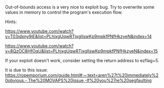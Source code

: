 Out-of-bounds access is a very nice to exploit bug. Try to overwrite some values in memory to control the program's execution flow.

Hints:

https://www.youtube.com/watch?v=T03idxny9jE&list=PLhixgUqwRTjxglIswKp9mpkfPNfHkzyeN&index=14

https://www.youtube.com/watch?v=8QzOC8HfOqU&list=PLhixgUqwRTjxglIswKp9mpkfPNfHkzyeN&index=15

If your exploit doesn't work, consider setting the return address to ezflag+5.

It is due to this issue: https://ropemporium.com/guide.html#:~:text=aren%27t%20immediately%20obvious.-,The%20MOVAPS%20issue,-If%20you%27re%20segfaulting